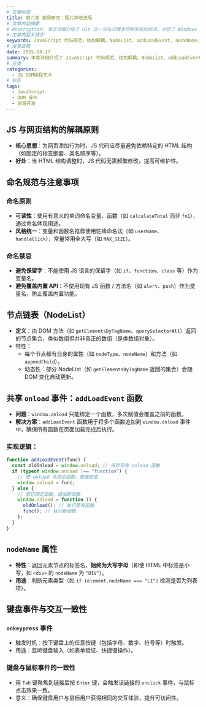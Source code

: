 ```yaml
---
# 文章标题
title: 第六章 案例研究：图片库改进版
# 文章内容摘要
# description: 本文详细介绍了 Git 这一分布式版本控制系统的优点，对比了 Windows 与 macOS/Linux 系统下的常用命令，讲解了 vim 操作模式及常用命令，还阐述了 Git 的基本配置、特定项目配置和命令缩写设置等内容。
# 文章内容关键字
keywords: JavaScript 代码规范，结构解耦，NodeList, addLoadEvent, nodeName, 键盘事件，交互一致性
# 发表日期
date: 2025-08-17
summary: 本章详细介绍了 JavaScript 代码规范、结构解耦、NodeList、addLoadEvent、nodeName、键盘事件和交互一致性等概念。
# 分类
categories:
  - JS DOM编程艺术
# 标签
tags:
  - JavaScript
  - DOM 操作
  - 前端开发
---
```


## JS 与网页结构的解耦原则

- **核心思想**：为网页添加行为时，JS 代码应尽量避免依赖特定的 HTML 结构（如固定的标签嵌套、类名顺序等）。
- **好处**：当 HTML 结构调整时，JS 代码无需频繁修改，提高可维护性。

## 命名规范与注意事项

### 命名原则

- **可读性**：使用有意义的单词命名变量、函数（如 `calculateTotal` 而非 `fn1`），通过命名体现用途。
- **风格统一**：变量和函数名推荐使用驼峰命名法（如 `userName`、`handleClick`），常量常用全大写（如 `MAX_SIZE`）。

### 命名禁忌

- **避免保留字**：不能使用 JS 语言的保留字（如 `if`、`function`、`class` 等）作为变量名。
- **避免覆盖内置 API**：不使用现有 JS 函数 / 方法名（如 `alert`、`push`）作为变量名，防止覆盖内置功能。

## 节点链表（NodeList）

- **定义**：由 DOM 方法（如 `getElementsByTagName`、`querySelectorAll`）返回的节点集合，类似数组但并非真正的数组（是类数组对象）。
- 特性：
  - 每个节点都有自身的属性（如 `nodeType`、`nodeName`）和方法（如 `appendChild`）。
  - 动态性：部分 NodeList（如 `getElementsByTagName` 返回的集合）会随 DOM 变化自动更新。

## 共享 `onload` 事件：`addLoadEvent` 函数

- **问题**：`window.onload` 只能绑定一个函数，多次赋值会覆盖之前的函数。
- **解决方案**：`addLoadEvent` 函数用于将多个函数追加到 `window.onload` 事件中，确保所有函数在页面加载完成后执行。

### 实现逻辑：

```js
function addLoadEvent(func) {
  const oldOnload = window.onload; // 保存现有 onload 函数
  if (typeof window.onload !== "function") {
    // 若 onload 未绑定函数，直接赋值
    window.onload = func;
  } else {
    // 若已绑定函数，追加新函数
    window.onload = function () {
      oldOnload(); // 执行原有函数
      func(); // 执行新函数
    };
  }
}
```

## `nodeName` 属性

- **特性**：返回元素节点的标签名，**始终为大写字母**（即使 HTML 中标签是小写，如 `<div>` 的 `nodeName` 为 `"DIV"`）。
- **用途**：判断元素类型（如 `if (element.nodeName === "LI")` 检测是否为列表项）。

## 键盘事件与交互一致性

### `onkeypress` 事件

- 触发时机：按下键盘上的任意按键（包括字母、数字、符号等）时触发。
- 用途：监听键盘输入（如表单验证、快捷键操作）。

### 键盘与鼠标事件的一致性

- 用 `Tab` 键聚焦到链接后按 `Enter` 键，会触发该链接的 `onclick` 事件，与鼠标点击效果一致。
- 意义：确保键盘用户与鼠标用户获得相同的交互体验，提升可访问性。
